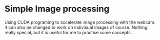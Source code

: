 # Simple Image processing
Using CUDA programing to accelerate image processing with the webcam. It can also be changed to work on indivisual images of course.
Nothing really special, but it is useful for me to practise some concepts.
